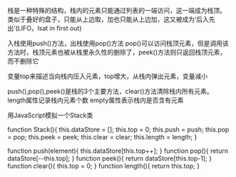 

栈是一种特殊的结构，栈内的元素只能通过列表的一端访问，这一端成为栈顶。
类似于叠好的盘子，只能从上边取，加也只能从上边加，这又被成为‘后入先出’(LIFO，lsat in first out)

入栈使用push()方法，出栈使用pop()方法
pop()可以访问栈顶元素，但是调用该方法时，栈顶元素也被从栈里永久性的删除了，peek()方法则只返回栈顶元素，而不删除它

变量top来描述当向栈内压入元素，top增大，从栈内弹出元素，变量减小

push(),pop(),peek()是栈的3个主要方法，clear()方法清除栈内所有元素。
length属性记录栈内元素个数
empty属性表示栈内是否含有元素

用JavaScript模拟一个Stack类

function Stack(){
	this.dataStore = [];
	this.top = 0;
	this.push = push;
	this.pop = pop;
	this.peek = peek;
	this.clear = clear;
	this.length = length;
}

function push(element){
	this.dataStore[this.top++];
}
function pop(){
	return dataStore[--this.top];
}
function peek(){
	return dataStore[this.top-1];
}
function clear(){
	this.top = 0;
}
function length(){
	return this.top;
}





















































































































































































































































































































































